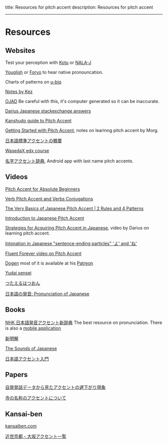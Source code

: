 title: Resources for pitch accent
description: Resources for pitch accent

---


# Resources

## Websites

Test your perception with [Kotu](https://kotu.io/)  or [NALA-J](http://www.tufs.ac.jp/st/personal/99/kawatsu/nala/)

[Youglish](https://youglish.com/japanese) or [Forvo](https://forvo.com/languages/ja/) to hear native pronouncation.

Charts of patterns on [u-biq](https://accent.u-biq.org/)

[Notes by Kez](https://gist.github.com/k3zi/3f38070efffa38db83cd5745d83b1235)

[OJAD](https://www.gavo.t.u-tokyo.ac.jp/ojad/phrasing/index) Be careful with this, it's computer generated so it can be inaccurate.

[Darius Japanese stackexchange answers](https://japanese.stackexchange.com/users/3097/darius-jahandarie?tab=answers&sort=newest)

[Kanshudo guide to Pitch Accent](https://www.kanshudo.com/howto/pitch)

[Getting Started with Pitch Accent](https://morg.systems/0308ae14), notes on learinng pitch accent by Morg.

[日本語標準アクセントの概要](https://tokyoaccent.com/accent/accent.htm)

[WasedaX edx course](https://courses.edx.org/courses/course-v1:WasedaX+JPC111x+1T2020/bbeb0ae6e3d343d4ab13a6d1becbca33/)

[名字アクセント辞典](https://play.google.com/store/apps/details?id=net.chojingumi.myoji), Android app with last name pitch accents.






## Videos

[Pitch Accent for Absolute Beginners](https://www.youtube.com/playlist?list=PLAmROvem8e1LhXfCUqCDshBLAdi_LlR6y)

[Verb Pitch Accent and Verbs Conjugations](https://www.youtube.com/playlist?list=PLbEVYkEj81RzdzDWujEkfjJZrzsqV3Q8O)

[The Very Basics of Japanese Pitch Accent | 2 Rules and 4 Patterns](https://www.youtube.com/watch?v=c9OArpr2A78)

[Introduction to Japanese Pitch Accent](https://www.youtube.com/watch?v=EDoF73behaY)

[Strategies for Acquiring Pitch Accent in Japanese](https://www.youtube.com/watch?v=I-dRbTnLmBY), video by Darius on learning pitch accent.

[Intonation in Japanese "sentence-ending particles" 'よ' and 'ね'
](https://www.youtube.com/watch?v=KpY9LAwGlKI) 

[Fluent Forever video on Pitch Accent](https://www.youtube.com/watch?v=ReTQSh15GII)

[Dogen](https://www.youtube.com/@Dogen) most of it is available at his [Patreon](https://www.patreon.com/dogen)

[Yudai sensei](https://www.youtube.com/@yudaisensei2020)

[つたえるはつおん](https://youtube.com/@user-zu8rk6vv6v/videos)

[日本語の発音: Pronunciation of Japanese](https://www.youtube.com/@pronunciationofjapanese9347/videos)



## Books

[NHK 日本語発音アクセント新辞典](https://www.nhk-book.co.jp/detail/000000113452016.html) The best resource on pronunciation. There is also a [mobile application](https://www.monokakido.jp/ja/android/nhkaccent2/)

[新明解](https://dictionary.sanseido-publ.co.jp/smk8/index.html)

[The Sounds of Japanese](https://www.cambridge.org/gb/academic/subjects/languages-linguistics/phonetics-and-phonology/sounds-japanese?format=WW&isbn=9780521617543)

[日本語アクセント入門](https://www.sanseido-publ.co.jp/publ/gen/gen2lang/jgoacc_prm/)


## Papers

[自発発話データから見たアクセントの遅下がり現象](https://conference.wdc-jp.com/psj/2018/contents/common/doc/A4.pdf)

[寺の名称のアクセントについて](https://ir.library.osaka-u.ac.jp/repo/ouka/all/54499/sjlc25_012.pdf)

## Kansai-ben 

[kansaiben.com](http://www.kansaiben.com/1.Characteristics/2.LinguisticAspects/index.html)

[近世京都・大坂アクセント一覧](http://www.akenotsuki.com/kyookotoba/zhisho/)
